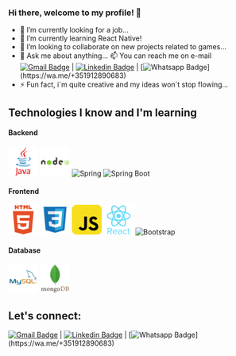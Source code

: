 ### Hi there, welcome to my profile! 👋


- 🔭 I’m currently looking for a job...
- 🌱 I’m currently learning React Native!
- 👯 I’m looking to collaborate on new projects related to games...
- 💬 Ask me about anything...
📫 You can reach me on e-mail [![Gmail Badge](https://img.shields.io/badge/-Gmail-c14438?style=flat-square&logo=Gmail&logoColor=white&link=mailto:amgmoreira73@gmail.com)](mailto:amgmoreira73@gmail.com) | [![Linkedin Badge](https://img.shields.io/badge/-LinkedIn-blue?style=flat-square&logo=Linkedin&logoColor=white&link=https://www.linkedin.com/in/gkoder/)](https://www.linkedin.com/in/gkoder/) | [![Whatsapp Badge](https://img.shields.io/static/v1?message=Whatsapp&logo=whatsapp&label=&color=25D366&logoColor=white&labelColor=&style=for-the-badge")](https://wa.me/+351912890683)
- ⚡ Fun fact, i´m quite creative and my ideas won´t stop flowing...

## Technologies I know and I'm learning
#### Backend
<p align="left">
<img src="https://github.com/Drete457/Drete457/blob/master/icons/java-original.svg" alt="java" width="60" height="60"/>
<img src="https://github.com/Drete457/Drete457/blob/master/icons/nodejs-original-wordmark.svg" alt="nodejs" width="60" height="60"/>
  <img width="60" src="https://user-images.githubusercontent.com/25181517/117201470-f6d56780-adec-11eb-8f7c-e70e376cfd07.png" alt="Spring" title="Spring"/>
<img width="60" src="https://user-images.githubusercontent.com/25181517/183891303-41f257f8-6b3d-487c-aa56-c497b880d0fb.png" alt="Spring Boot" title="Spring Boot"/>
</p>

#### Frontend
<p align="left">
<img src="https://github.com/Drete457/Drete457/blob/master/icons/html5-original-wordmark.svg" alt="html5" width="60" height="60"/>
<img src="https://github.com/Drete457/Drete457/blob/master/icons/css3-original-wordmark.svg" alt="css3" width="60" height="60"/>
<img src="https://github.com/Drete457/Drete457/blob/master/icons/javascript-original.svg" alt="javascript" width="60" height="60"/>
<img src="https://github.com/Drete457/Drete457/blob/master/icons/react-original-wordmark.svg" alt="react" width="60" height="60"/>
<img width="60" src="https://user-images.githubusercontent.com/25181517/183898054-b3d693d4-dafb-4808-a509-bab54cf5de34.png" alt="Bootstrap" title="Bootstrap"/>
</p>

#### Database
<p align="left">
<img src="https://github.com/Drete457/Drete457/blob/master/icons/mysql-original.svg" alt="mysql" width="60" height="60"/>
<img src="https://github.com/Drete457/Drete457/blob/master/icons/mongodb-original-wordmark.svg" alt="mongoDb" width="60" height="60"/>
</p>


## Let's connect:
[![Gmail Badge](https://img.shields.io/badge/-Gmail-c14438?style=flat-square&logo=Gmail&logoColor=white&link=mailto:amgmoreira73@gmail.com)](mailto:amgmoreira73@gmail.com) | [![Linkedin Badge](https://img.shields.io/badge/-LinkedIn-blue?style=flat-square&logo=Linkedin&logoColor=white&link=https://www.linkedin.com/in/gkoder/)](https://www.linkedin.com/in/gkoder/) | [![Whatsapp Badge](https://img.shields.io/static/v1?message=Whatsapp&logo=whatsapp&label=&color=25D366&logoColor=white&labelColor=&style=for-the-badge")](https://wa.me/+351912890683)
